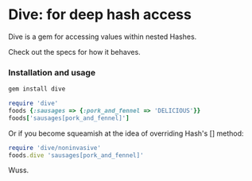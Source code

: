 # Dive: for deep hash access

Dive is a gem for accessing values within nested Hashes.

Check out the specs for how it behaves.

### Installation and usage

```ruby
gem install dive

require 'dive'
foods {:sausages => {:pork_and_fennel => 'DELICIOUS'}}
foods['sausages[pork_and_fennel]']
```

Or if you become squeamish at the idea of overriding Hash's [] method:

```ruby
require 'dive/noninvasive'
foods.dive 'sausages[pork_and_fennel]'
```

Wuss.